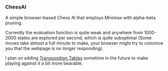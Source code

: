 ### ChessAI

A simple browser-based Chess AI that employs Minimax with alpha-beta pruning.

Currently the evaluation function is quite weak and anywhere from 1000-2000 states are explored per second, which is quite suboptimal (Some moves take almost a full minute to make, your browser might try to convince you that the webpage is no longer responding).

I plan on adding [Transposition Tables](https://en.wikipedia.org/wiki/Transposition_table "Wikipedia") sometime in the future to make playing against it a bit more bearable.

